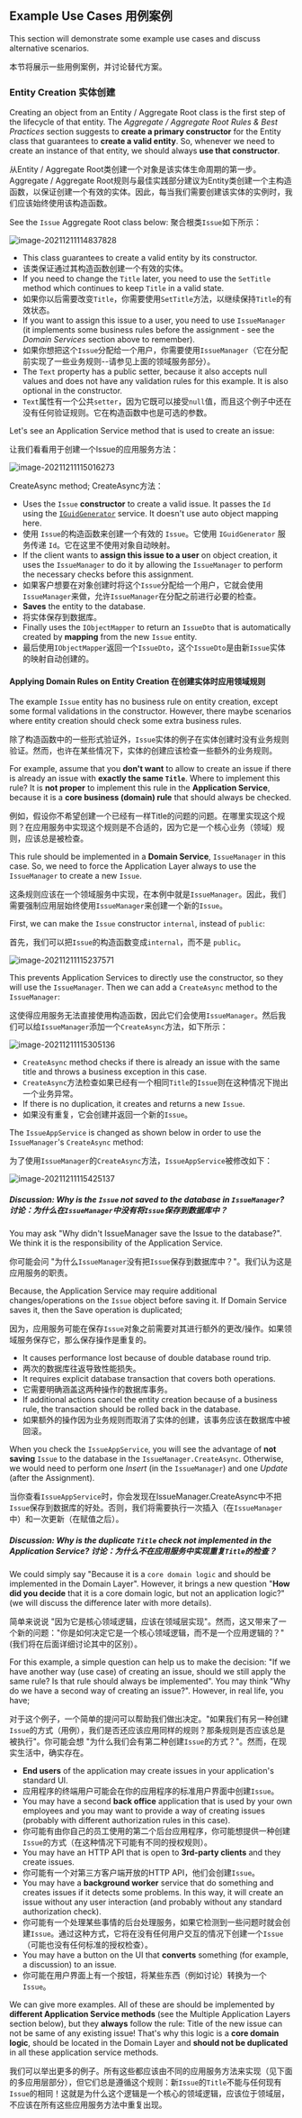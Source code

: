 ## Example Use Cases 用例案例

This section will demonstrate some example use cases and discuss alternative scenarios.

本节将展示一些用例案例，并讨论替代方案。

### Entity Creation 实体创建

Creating an object from an Entity / Aggregate Root class is the first step of the lifecycle of that entity. The *Aggregate / Aggregate Root Rules & Best Practices* section suggests to **create a primary constructor** for the Entity class that guarantees to **create a valid entity**. So, whenever we need to create an instance of that entity, we should always **use that constructor**.

从Entity / Aggregate Root类创建一个对象是该实体生命周期的第一步。Aggregate / Aggregate Root规则与最佳实践部分建议为Entity类创建一个主构造函数，以保证创建一个有效的实体。因此，每当我们需要创建该实体的实例时，我们应该始终使用该构造函数。

See the `Issue` Aggregate Root class below: 聚合根类`Issue`如下所示：

![image-20211211114837828](C:\Users\Administrator\AppData\Roaming\Typora\typora-user-images\image-20211211114837828.png)

- This class guarantees to create a valid entity by its constructor.
- 该类保证通过其构造函数创建一个有效的实体。
- If you need to change the `Title` later, you need to use the `SetTitle` method which continues to keep `Title` in a valid state.
- 如果你以后需要改变`Title`，你需要使用`SetTitle`方法，以继续保持`Title`的有效状态。
- If you want to assign this issue to a user, you need to use `IssueManager` (it implements some business rules before the assignment - see the *Domain Services* section above to remember).
- 如果你想把这个`Issue`分配给一个用户，你需要使用`IssueManager`（它在分配前实现了一些业务规则--请参见上面的领域服务部分）。
- The `Text` property has a public setter, because it also accepts null values and does not have any validation rules for this example. It is also optional in the constructor.
- `Text`属性有一个公共`setter`，因为它既可以接受`null`值，而且这个例子中还在没有任何验证规则。它在构造函数中也是可选的参数。

Let's see an Application Service method that is used to create an issue:

让我们看看用于创建一个Issue的应用服务方法：

![image-20211211115016273](C:\Users\Administrator\AppData\Roaming\Typora\typora-user-images\image-20211211115016273.png)

CreateAsync method; CreateAsync方法：

- Uses the `Issue` **constructor** to create a valid issue. It passes the `Id` using the [`IGuidGenerator`](https://docs.abp.io/en/abp/latest/Guid-Generation) service. It doesn't use auto object mapping here.
- 使用 `Issue`的构造函数来创建一个有效的 `Issue`。它使用 `IGuidGenerator` 服务传递 `Id`。它在这里不使用对象自动映射。
- If the client wants to **assign this issue to a user** on object creation, it uses the `IssueManager` to do it by allowing the `IssueManager` to perform the necessary checks before this assignment.
- 如果客户想要在对象创建时将这个`Issue`分配给一个用户，它就会使用`IssueManager`来做，允许`IssueManager`在分配之前进行必要的检查。
- **Saves** the entity to the database.
- 将实体保存到数据库。
- Finally uses the `IObjectMapper` to return an `IssueDto` that is automatically created by **mapping** from the new `Issue` entity.
- 最后使用`IObjectMapper`返回一个`IssueDto`，这个`IssueDto`是由新`Issue`实体的映射自动创建的。

#### Applying Domain Rules on Entity Creation 在创建实体时应用领域规则

The example `Issue` entity has no business rule on entity creation, except some formal validations in the constructor. However, there maybe scenarios where entity creation should check some extra business rules.

除了构造函数中的一些形式验证外，`Issue`实体的例子在实体创建时没有业务规则验证。然而，也许在某些情况下，实体的创建应该检查一些额外的业务规则。

For example, assume that you **don't want** to allow to create an issue if there is already an issue with **exactly the same `Title`**. Where to implement this rule? It is **not proper** to implement this rule in the **Application Service**, because it is a **core business (domain) rule** that should always be checked.

例如，假设你不希望创建一个已经有一样Title的问题的问题。在哪里实现这个规则？在应用服务中实现这个规则是不合适的，因为它是一个核心业务（领域）规则，应该总是被检查。

This rule should be implemented in a **Domain Service**, `IssueManager` in this case. So, we need to force the Application Layer always to use the `IssueManager` to create a new `Issue`.

这条规则应该在一个领域服务中实现，在本例中就是`IssueManager`。因此，我们需要强制应用层始终使用`IssueManager`来创建一个新的`Issue`。

First, we can make the `Issue` constructor `internal`, instead of `public`:

首先，我们可以把`Issue`的构造函数变成`internal`，而不是 `public`。

![image-20211211115237571](C:\Users\Administrator\AppData\Roaming\Typora\typora-user-images\image-20211211115237571.png)

This prevents Application Services to directly use the constructor, so they will use the `IssueManager`. Then we can add a `CreateAsync` method to the `IssueManager`:

这使得应用服务无法直接使用构造函数，因此它们会使用`IssueManager`。然后我们可以给`IssueManager`添加一个`CreateAsync`方法，如下所示：

![image-20211211115305136](C:\Users\Administrator\AppData\Roaming\Typora\typora-user-images\image-20211211115305136.png)

- `CreateAsync` method checks if there is already an issue with the same title and throws a business exception in this case.
- `CreateAsync`方法检查如果已经有一个相同`Title`的`Issue`则在这种情况下抛出一个业务异常。
- If there is no duplication, it creates and returns a new `Issue`.
- 如果没有重复，它会创建并返回一个新的`Issue`。

The `IssueAppService` is changed as shown below in order to use the `IssueManager`'s `CreateAsync` method:

为了使用`IssueManager`的`CreateAsync`方法，`IssueAppService`被修改如下：

![image-20211211115425137](C:\Users\Administrator\AppData\Roaming\Typora\typora-user-images\image-20211211115425137.png)

##### Discussion: Why is the `Issue` not saved to the database in `IssueManager`? 讨论：为什么在`IssueManager`中没有将`Issue`保存到数据库中？

You may ask "Why didn't IssueManager save the Issue to the database?". We think it is the responsibility of the Application Service.

你可能会问 "为什么`IssueManager`没有把`Issue`保存到数据库中？"。我们认为这是应用服务的职责。

Because, the Application Service may require additional changes/operations on the `Issue` object before saving it. If Domain Service saves it, then the Save operation is duplicated;

因为，应用服务可能在保存`Issue`对象之前需要对其进行额外的更改/操作。如果领域服务保存它，那么保存操作是重复的。

- It causes performance lost because of double database round trip.
- 两次的数据库往返导致性能损失。
- It requires explicit database transaction that covers both operations.
- 它需要明确涵盖这两种操作的数据库事务。
- If additional actions cancel the entity creation because of a business rule, the transaction should be rolled back in the database.
- 如果额外的操作因为业务规则而取消了实体的创建，该事务应该在数据库中被回滚。

When you check the `IssueAppService`, you will see the advantage of **not saving** `Issue` to the database in the `IssueManager.CreateAsync`. Otherwise, we would need to perform one *Insert* (in the `IssueManager`) and one *Update* (after the Assignment).

当你查看`IssueAppService`时，你会发现在IssueManager.CreateAsync中不把`Issue`保存到数据库的好处。否则，我们将需要执行一次插入（在`IssueManager`中）和一次更新（在赋值之后）。

##### Discussion: Why is the duplicate `Title` check not implemented in the Application Service? 讨论：为什么不在应用服务中实现重复`Title`的检查？

We could simply say "Because it is a `core domain logic` and should be implemented in the Domain Layer". However, it brings a new question "**How did you decide** that it is a core domain logic, but not an application logic?" (we will discuss the difference later with more details).

简单来说说 "因为它是核心领域逻辑，应该在领域层实现"。然而，这又带来了一个新的问题："你是如何决定它是一个核心领域逻辑，而不是一个应用逻辑的？" (我们将在后面详细讨论其中的区别）。

For this example, a simple question can help us to make the decision: "If we have another way (use case) of creating an issue, should we still apply the same rule? Is that rule should always be implemented". You may think "Why do we have a second way of creating an issue?". However, in real life, you have;

对于这个例子，一个简单的提问可以帮助我们做出决定。"如果我们有另一种创建`Issue`的方式（用例），我们是否还应该应用同样的规则？那条规则是否应该总是被执行"。你可能会想 "为什么我们会有第二种创建`Issue`的方式？"。然而，在现实生活中，确实存在。

- **End users** of the application may create issues in your application's standard UI.
- 应用程序的终端用户可能会在你的应用程序的标准用户界面中创建`Issue`。
- You may have a second **back office** application that is used by your own employees and you may want to provide a way of creating issues (probably with different authorization rules in this case).
- 你可能有由你自己的员工使用的第二个后台应用程序，你可能想提供一种创建`Issue`的方式（在这种情况下可能有不同的授权规则）。
- You may have an HTTP API that is open to **3rd-party clients** and they create issues.
- 你可能有一个对第三方客户端开放的HTTP API，他们会创建`Issue`。
- You may have a **background worker** service that do something and creates issues if it detects some problems. In this way, it will create an issue without any user interaction (and probably without any standard authorization check).
- 你可能有一个处理某些事情的后台处理服务，如果它检测到一些问题时就会创建`Issue`。通过这种方式，它将在没有任何用户交互的情况下创建一个`Issue`（可能也没有任何标准的授权检查）。
- You may have a button on the UI that **converts** something (for example, a discussion) to an issue.
- 你可能在用户界面上有一个按钮，将某些东西（例如讨论）转换为一个`Issue`。

We can give more examples. All of these are should be implemented by **different Application Service methods** (see the Multiple Application Layers section below), but they **always** follow the rule: Title of the new issue can not be same of any existing issue! That's why this logic is a **core domain logic**, should be located in the Domain Layer and **should not be duplicated** in all these application service methods.

我们可以举出更多的例子。所有这些都应该由不同的应用服务方法来实现（见下面的多应用层部分），但它们总是遵循这个规则：新`Issue`的`Title`不能与任何现有`Issue`的相同！这就是为什么这个逻辑是一个核心的领域逻辑，应该位于领域层，不应该在所有这些应用服务方法中重复出现。